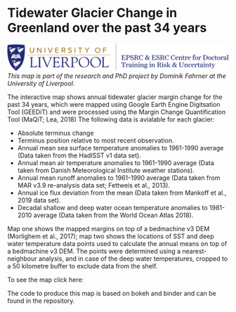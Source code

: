 # Tidewater Glacier Change in Greenland over the past 34 years

![UoL Logo](UoL_CDT_color.png)
*This map is part of the research and PhD project by Dominik Fahrner at the University of Liverpool.* 

The interactive map shows annual tidewater glacier margin change for the past 34 years, which were mapped using Google Earth Engine Digitsation Tool (GEEDiT) and were processed using the Margin Change Quantification Tool (MaQiT; Lea, 2018)
The following data is avialable for each glacier:

 - Absolute terminus change 
 - Terminus position relative to most recent observation.
 - Annual mean sea surface temperature anomalies to 1961-1990 average (Data taken from the HadISST v1 data set).
 - Annual mean air temperature anomalies to 1961-1990 average (Data taken from Danish Meteorological Institute weather stations).
 - Annual mean runoff anomalies to 1961-1990 average (Data taken from MAR v3.9 re-analysis data set; Fettweis et al., 2013).
 - Annual ice flux deviation from the mean (Data taken from Mankoff et al., 2019 data set).
 - Decadal shallow and deep water ocean temperature anomalies to 1981-2010 average (Data taken from the World Ocean Atlas 2018). 
 
Map one shows the mapped margins on top of a bedmachine v3 DEM (Morlighem et al., 2017); map two shows the locations of SST and deep water temperature data points used to calculate the annual means on top of a bedmachine v3 DEM. The points were determined using a nearest-neighbour analysis, and in case of the deep water temperatures, cropped to a 50 kilometre buffer to exclude data from the shelf. 

To see the map click here:



The code to produce this map is based on bokeh and binder and can be found in the repository. 
